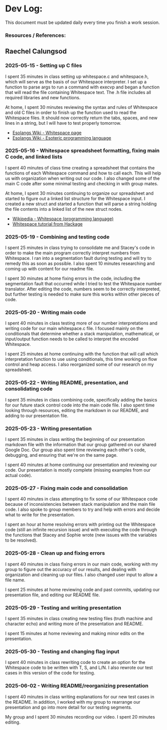 # Dev Log:

This document must be updated daily every time you finish a work session.

### Resources / References:



## Raechel Calungsod

### 2025-05-15 - Setting up C files
I spent 35 minutes in class setting up whitespace.c and whitespace.h,
which will serve as the basis of our Whitespace interpreter. I set up
a function to parse args to run a command with execvp and began a
function that will read the file containing Whitespace text. The .h
file includes all required libraries and new functions.

At home, I spent 30 minutes reviewing the syntax and rules of Whitespace
and old C files in order to finish up the function used to read the 
Whitespace files. It should now correctly return the tabs, spaces, and new
lines in a string, but I will have to test properly tomorrow.
- [Esolangs Wiki - Whitespace page](https://esolangs.org/wiki/Whitespace)
- [Esolangs Wiki - Esoteric programming language](https://esolangs.org/wiki/Esoteric_programming_language)

### 2025-05-16 - Whitespace spreadsheet formatting, fixing main C code, and linked lists
I spent 40 minutes of class time creating a spreadsheet that contains 
the functions of each Whitespace command and how to call each. This will
help us with organization when writing out our code. I also changed some of
the main C code after some minimal testing and checking in with group mates.

At home, I spent 30 minutes continuing to organize our spreadsheet and started
to figure out a linked list structure for the Whitespace input. I created a
new struct and started a function that will parse a string holding the file
contents into a linked list of the new struct nodes.
- [Wikipedia - Whitespace (programming language)](https://en.wikipedia.org/wiki/Whitespace_(programming_language))
- [Whitespace tutorial from Hackage](https://hackage.haskell.org/package/whitespace-0.4/src/docs/tutorial.html)


### 2025-05-19 - Combining and testing code
I spent 25 minutes in class trying to consolidate me and Stacey's code in order to
make the main program correctly interpret numbers from Whitespace. I ran into 
a segmentation fault during testing and will try to remedy this as soon as possible.
I also spent 10 minutes researching and coming up with content for our readme file.

I spent 30 minutes at home fixing errors in the code, including the segmentation 
fault that occurred while I tried to test the Whitespace number translator. After
editing the code, numbers seem to be correctly interpreted, but further testing
is needed to make sure this works within other pieces of code.

### 2025-05-20 - Writing main code
I spent 40 minutes in class testing more of our number interpretations and writing 
code for our main whitespace.c file. I focused mainly on the conditionals that determine
whether a stack manipulation, mathematical, or input/output function needs to be called
to interpret the encoded Whitespace.

I spent 25 minutes at home continuing with the function that will call which 
interpretation function to use using conditionals, this time working on flow
control and heap access. I also reorganized some of our research on my spreadsheet.

### 2025-05-22 - Writing README, presentation, and consolidating code
I spent 35 minutes in class combining code, specifically adding the basics for our
future stack control code into the main code file. I also spent time looking through
resources, editing the markdown in our README, and adding to our presentation file.

### 2025-05-23 - Writing presentation
I spent 35 minutes in class writing the beginning of our presentation markdown file
with the information that our group gathered on our shared Google Doc. Our group also
spent time reviewing each other's code, debugging, and ensuring that we're on the same page.

I spent 40 minutes at home continuing our presentation and reviewing our code. Our presentation
is mostly complete (missing examples from our actual code).

### 2025-05-27 - Fixing main code and consolidation
I spent 40 minutes in class attempting to fix some of our Whitespace code because of
inconsistencies between stack manipulation and the main file code. I also spoke to
group members to try and help with errors and decide what to write for the presentation.

I spent an hour at home resolving errors with printing out the Whitespace code (still an 
infinite recursion issue) and with executing the code through the functions that Stacey 
and Sophie wrote (new issues with the variables to be resolved).

### 2025-05-28 - Clean up and fixing errors
I spent 40 minutes in class fixing errors in our main code, working with my group to
figure out the accuracy of our results, and dealing with organization and cleaning up our 
files. I also changed user input to allow a file name.

I spent 25 minutes at home reviewing code and past commits, updating our presentation file,
and editing our README file.

### 2025-05-29 - Testing and writing presentation
I spent 35 minutes in class creating new testing files (truth machine and character echo)
and writing more of the presentation and README.

I spent 15 minutes at home reviewing and making minor edits on the presentation.

### 2025-05-30 - Testing and changing flag input
I spent 40 minutes in class rewriting code to create an option for the Whitespace code to be
written with T, S, and L/N. I also rewrote our test cases in this version of the code for 
testing.

### 2025-06-02 - Writing README/reorganizing presentation
I spent 40 minutes in class writing explanations for our new test cases in the README. In
addition, I worked with my group to rearrange our presentation and go into more detail for
our testing segments.

My group and I spent 30 minutes recording our video. I spent 20 minutes editing.
